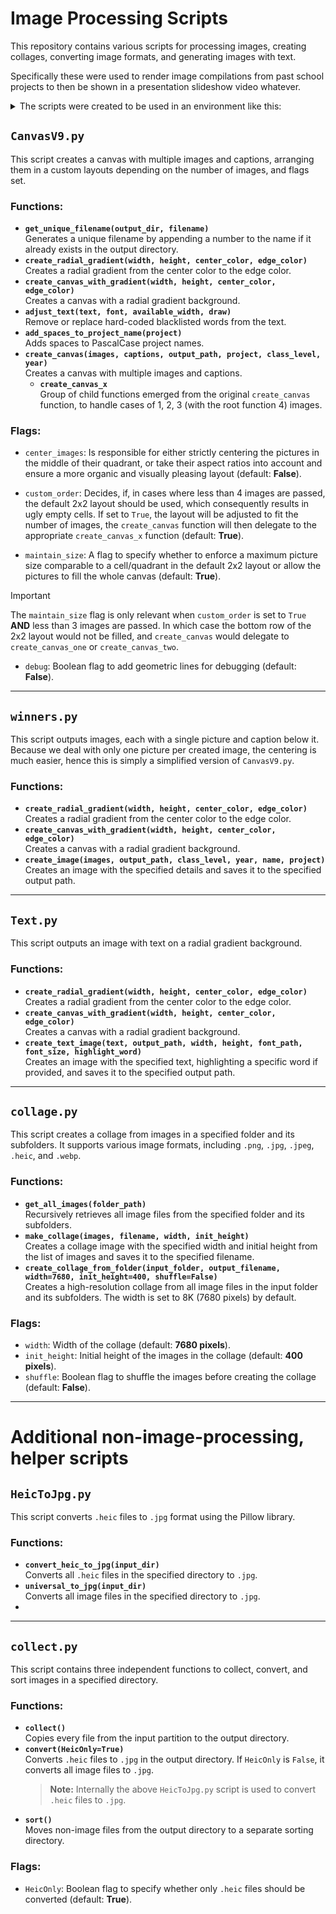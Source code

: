 # Image Processing Scripts

This repository contains various scripts for processing images, creating collages, converting image formats, and generating images with text.

Specifically these were used to render image compilations from past school projects to then be shown in a presentation slideshow video whatever.

<details>
<summary>The scripts were created to be used in an environment like this: </summary>
 

```plaintext
├───21_22
│   ├───Projectname_12
│   │       forename1 surname1.jpg
│   │       forename2 surname2.jpg
│   │       forename3 surname3.jpg
│   │       forename4 surname4.jpg
│   │
│   ├───Projectname_6
│   │       forename1 surname1.jpg
│   │       forename2 surname2.jpg
│   │       forename3 surname3.jpg
│   │
│   └───Projectname_9
│           forename1 surname1.jpg
│
├───22_23
│   ├───Projectname_11
│   │       forename1 surname1.jpg
│   │       forename2 surname2.jpg
│   │
│   ├───Projectname_7
│   │       forename1 surname1.jpg
│   │       forename2 surname2.jpg
│   │       forename3 surname3.jpg
│   │       forename4 surname4.jpg
│   │       forename5 surname5.jpg
│   │
│   ├───Projectname_8
│   │       forename1 surname1.jpg
│   │       forename2 surname2.jpg
│   │
│   └───Projectname_10
│           forename1 surname1.jpg
│           forename2 surname2.jpg
│           forename3 surname3.jpg
│           forename4 surname4.jpg
│           forename5 surname5.jpg
│           forename6 surname6.jpg
│
└───23_24
    ├───Projectname_12
    │       forename1 surname1.jpg
    │
    ├───Projectname_7
    │       forename1 surname1.jpg
    │       forename2 surname2.jpg
    │       forename3 surname3.jpg
    │       forename4 surname4.jpg
    │       forename5 surname5.jpg
    │
    └───Tierskulptur_10
            forename1 surname1.jpg
            forename2 surname2.jpg



```

</details>

## `CanvasV9.py`
This script creates a canvas with multiple images and captions, arranging them in a custom layouts depending on the number of images, and flags set.

### Functions:
- **`get_unique_filename(output_dir, filename)`**  
  Generates a unique filename by appending a number to the name if it already exists in the output directory.
- **`create_radial_gradient(width, height, center_color, edge_color)`**  
  Creates a radial gradient from the center color to the edge color.
- **`create_canvas_with_gradient(width, height, center_color, edge_color)`**  
  Creates a canvas with a radial gradient background.
- **`adjust_text(text, font, available_width, draw)`**  
  Remove or replace hard-coded blacklisted words from the text.
- **`add_spaces_to_project_name(project)`**  
  Adds spaces to PascalCase project names.
- **`create_canvas(images, captions, output_path, project, class_level, year)`**  
  Creates a canvas with multiple images and captions.
  - **`create_canvas_x`**  
    Group of child functions emerged from the original `create_canvas` function, to handle cases of 1, 2, 3 (with the root function 4) images.

### Flags:
- `center_images`: Is responsible for either strictly centering the pictures in the middle of their quadrant,
or take their aspect ratios into account and ensure a more organic and visually pleasing layout (default: **False**).


- `custom_order`: Decides, if, in cases where less than 4 images are passed, the default 2x2 layout should be used,
which consequently results in ugly empty cells. If set to `True`, the layout will be adjusted to fit the number of images,
the `create_canvas` function will then delegate to the appropriate `create_canvas_x` function (default: **True**).


- `maintain_size`: A flag to specify whether to enforce a maximum picture size comparable to a cell/quadrant in the default
2x2 layout or allow the pictures to fill the whole canvas (default: **True**).
> [!IMPORTANT]  
> The `maintain_size` flag is only relevant when `custom_order` is set to `True` **AND** less than 3 images are passed.
> In which case the bottom row of the 2x2 layout would not be filled, and `create_canvas` would delegate to `create_canvas_one` or `create_canvas_two`.

- `debug`: Boolean flag to add geometric lines for debugging (default: **False**).

---

## `winners.py`
This script outputs images, each with a single picture and caption below it.
Because we deal with only one picture per created image, the centering is much easier, hence this is simply a simplified
version of `CanvasV9.py`.


### Functions:
- **`create_radial_gradient(width, height, center_color, edge_color)`**  
  Creates a radial gradient from the center color to the edge color.
- **`create_canvas_with_gradient(width, height, center_color, edge_color)`**  
  Creates a canvas with a radial gradient background.
- **`create_image(images, output_path, class_level, year, name, project)`**  
  Creates an image with the specified details and saves it to the specified output path.

---

## `Text.py`
This script outputs an image with text on a radial gradient background.  

### Functions:
- **`create_radial_gradient(width, height, center_color, edge_color)`**  
  Creates a radial gradient from the center color to the edge color.
- **`create_canvas_with_gradient(width, height, center_color, edge_color)`**  
  Creates a canvas with a radial gradient background.
- **`create_text_image(text, output_path, width, height, font_path, font_size, highlight_word)`**  
  Creates an image with the specified text, highlighting a specific word if provided, and saves it to the specified output path.

---

## `collage.py`
This script creates a collage from images in a specified folder and its subfolders. It supports various image formats, including `.png`, `.jpg`, `.jpeg`, `.heic`, and `.webp`.  

### Functions:
- **`get_all_images(folder_path)`**  
  Recursively retrieves all image files from the specified folder and its subfolders.
- **`make_collage(images, filename, width, init_height)`**  
  Creates a collage image with the specified width and initial height from the list of images and saves it to the specified filename.
- **`create_collage_from_folder(input_folder, output_filename, width=7680, init_height=400, shuffle=False)`**  
  Creates a high-resolution collage from all image files in the input folder and its subfolders. The width is set to 8K (7680 pixels) by default.

### Flags:
- `width`: Width of the collage (default: **7680 pixels**).
- `init_height`: Initial height of the images in the collage (default: **400 pixels**).
- `shuffle`: Boolean flag to shuffle the images before creating the collage (default: **False**).

---

# Additional non-image-processing, helper scripts


## `HeicToJpg.py`
This script converts `.heic` files to `.jpg` format using the Pillow library.  

### Functions:
- **`convert_heic_to_jpg(input_dir)`**  
  Converts all `.heic` files in the specified directory to `.jpg`.
- **`universal_to_jpg(input_dir)`**  
  Converts all image files in the specified directory to `.jpg`.
- 
---

## `collect.py`
This script contains three independent functions to collect, convert, and sort images in a specified directory.

### Functions:
- **`collect()`**  
  Copies every file from the input partition to the output directory.
- **`convert(HeicOnly=True)`**  
  Converts `.heic` files to `.jpg` in the output directory. If `HeicOnly` is `False`, it converts all image files to `.jpg`.
    > **Note:** Internally the above `HeicToJpg.py` script is used to convert `.heic` files to `.jpg`.
- **`sort()`**  
  Moves non-image files from the output directory to a separate sorting directory.

### Flags:
- `HeicOnly`: Boolean flag to specify whether only `.heic` files should be converted (default: **True**).





